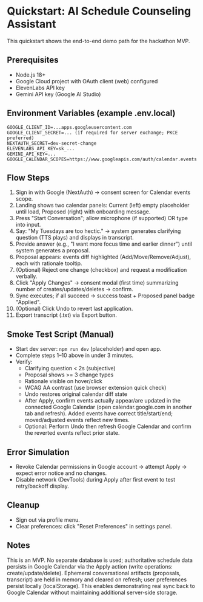 # Quickstart: AI Schedule Counseling Assistant

This quickstart shows the end-to-end demo path for the hackathon MVP.

## Prerequisites

- Node.js 18+
- Google Cloud project with OAuth client (web) configured
- ElevenLabs API key
- Gemini API key (Google AI Studio)

## Environment Variables (example .env.local)

```
GOOGLE_CLIENT_ID=...apps.googleusercontent.com
GOOGLE_CLIENT_SECRET=... (if required for server exchange; PKCE preferred)
NEXTAUTH_SECRET=dev-secret-change
ELEVENLABS_API_KEY=sk_...
GEMINI_API_KEY=...
GOOGLE_CALENDAR_SCOPES=https://www.googleapis.com/auth/calendar.events
```

## Flow Steps

1. Sign in with Google (NextAuth) → consent screen for Calendar events scope.
2. Landing shows two calendar panels: Current (left) empty placeholder until load, Proposed (right) with onboarding message.
3. Press "Start Conversation"; allow microphone (if supported) OR type into input.
4. Say: "My Tuesdays are too hectic." → system generates clarifying question (TTS plays) and displays in transcript.
5. Provide answer (e.g., "I want more focus time and earlier dinner") until system generates a proposal.
6. Proposal appears: events diff highlighted (Add/Move/Remove/Adjust), each with rationale tooltip.
7. (Optional) Reject one change (checkbox) and request a modification verbally.
8. Click "Apply Changes" → consent modal (first time) summarizing number of creates/updates/deletes → confirm.
9. Sync executes; if all succeed → success toast + Proposed panel badge "Applied".
10. (Optional) Click Undo to revert last application.
11. Export transcript (.txt) via Export button.

## Smoke Test Script (Manual)

- Start dev server: `npm run dev` (placeholder) and open app.
- Complete steps 1–10 above in under 3 minutes.
- Verify:
  - Clarifying question < 2s (subjective)
  - Proposal shows >= 3 change types
  - Rationale visible on hover/click
  - WCAG AA contrast (use browser extension quick check)
  - Undo restores original calendar diff state
  - After Apply, confirm events actually appear/are updated in the connected Google Calendar (open calendar.google.com in another tab and refresh). Added events have correct title/start/end; moved/adjusted events reflect new times.
  - Optional: Perform Undo then refresh Google Calendar and confirm the reverted events reflect prior state.

## Error Simulation

- Revoke Calendar permissions in Google account → attempt Apply → expect error notice and no changes.
- Disable network (DevTools) during Apply after first event to test retry/backoff display.

## Cleanup

- Sign out via profile menu.
- Clear preferences: click "Reset Preferences" in settings panel.

## Notes

This is an MVP. No separate database is used; authoritative schedule data persists in Google Calendar via the Apply action (write operations: create/update/delete). Ephemeral conversational artifacts (proposals, transcript) are held in memory and cleared on refresh; user preferences persist locally (localStorage). This enables demonstrating real sync back to Google Calendar without maintaining additional server-side storage.
